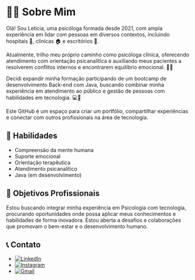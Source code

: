 # 👩‍⚕️ Sobre Mim

Olá! Sou Letícia, uma psicóloga formada desde 2021, com ampla experiência em lidar com pessoas em diversos contextos, incluindo hospitais 🏥, clínicas 🏠 e escritórios 🏢.

Atualmente, trilho meu próprio caminho como psicóloga clínica, oferecendo atendimento com orientação psicanalítica e auxiliando meus pacientes a resolverem conflitos internos e encontrarem equilíbrio emocional. 🧠💖

Decidi expandir minha formação participando de um bootcamp de desenvolvimento Back-end com Java, buscando combinar minha experiência em atendimento ao público e gestão de pessoas com habilidades em tecnologia. 💻🚀

Este GitHub é um espaço para criar um portfólio, compartilhar experiências e conectar com outros profissionais na área de tecnologia.
## 🧠 Habilidades

- Compreensão da mente humana
- Suporte emocional
- Orientação terapêutica
- Atendimento psicanalítico
- Java (em desenvolvimento)

## 🎯 Objetivos Profissionais

Estou buscando integrar minha experiência em Psicologia com tecnologia, procurando oportunidades onde possa aplicar meus conhecimentos e habilidades de forma inovadora. Estou aberta a desafios e colaborações que promovam o bem-estar e o desenvolvimento humano.

## 📞 Contato

- [![LinkedIn](https://img.shields.io/badge/LinkedIn-0077B5?style=for-the-badge&logo=linkedin&logoColor=white)](https://www.linkedin.com/in/letipoliveira/)
- [![Instagram](https://img.shields.io/badge/-Instagram-%23E4405F?style=for-the-badge&logo=instagram&logoColor=white)](https://www.instagram.com/psi.jornadainterior/)
- [![Gmail](https://img.shields.io/badge/Gmail-333333?style=for-the-badge&logo=gmail&logoColor=red)](mailto:leticiapaulade@gmail.com)
